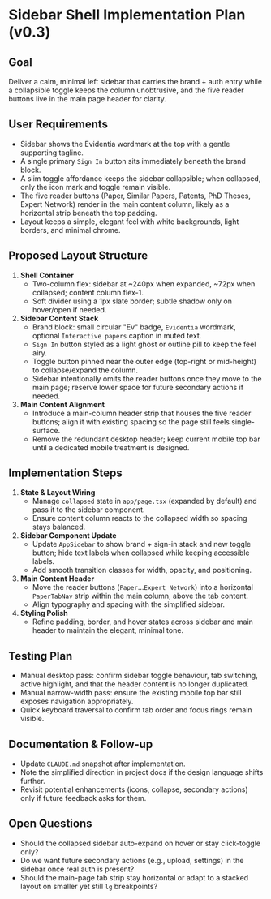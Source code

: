 # Sidebar Shell Implementation Plan (v0.3)

## Goal
Deliver a calm, minimal left sidebar that carries the brand + auth entry while a collapsible toggle keeps the column unobtrusive, and the five reader buttons live in the main page header for clarity.

## User Requirements
- Sidebar shows the Evidentia wordmark at the top with a gentle supporting tagline.
- A single primary `Sign In` button sits immediately beneath the brand block.
- A slim toggle affordance keeps the sidebar collapsible; when collapsed, only the icon mark and toggle remain visible.
- The five reader buttons (Paper, Similar Papers, Patents, PhD Theses, Expert Network) render in the main content column, likely as a horizontal strip beneath the top padding.
- Layout keeps a simple, elegant feel with white backgrounds, light borders, and minimal chrome.

## Proposed Layout Structure
1. **Shell Container**
   - Two-column flex: sidebar at ~240px when expanded, ~72px when collapsed; content column flex-1.
   - Soft divider using a 1px slate border; subtle shadow only on hover/open if needed.
2. **Sidebar Content Stack**
   - Brand block: small circular "Ev" badge, `Evidentia` wordmark, optional `Interactive papers` caption in muted text.
   - `Sign In` button styled as a light ghost or outline pill to keep the feel airy.
   - Toggle button pinned near the outer edge (top-right or mid-height) to collapse/expand the column.
   - Sidebar intentionally omits the reader buttons once they move to the main page; reserve lower space for future secondary actions if needed.
3. **Main Content Alignment**
   - Introduce a main-column header strip that houses the five reader buttons; align it with existing spacing so the page still feels single-surface.
   - Remove the redundant desktop header; keep current mobile top bar until a dedicated mobile treatment is designed.

## Implementation Steps
1. **State & Layout Wiring**
   - Manage `collapsed` state in `app/page.tsx` (expanded by default) and pass it to the sidebar component.
   - Ensure content column reacts to the collapsed width so spacing stays balanced.
2. **Sidebar Component Update**
   - Update `AppSidebar` to show brand + sign-in stack and new toggle button; hide text labels when collapsed while keeping accessible labels.
   - Add smooth transition classes for width, opacity, and positioning.
3. **Main Content Header**
   - Move the reader buttons (`Paper`…`Expert Network`) into a horizontal `PaperTabNav` strip within the main column, above the tab content.
   - Align typography and spacing with the simplified sidebar.
4. **Styling Polish**
   - Refine padding, border, and hover states across sidebar and main header to maintain the elegant, minimal tone.

## Testing Plan
- Manual desktop pass: confirm sidebar toggle behaviour, tab switching, active highlight, and that the header content is no longer duplicated.
- Manual narrow-width pass: ensure the existing mobile top bar still exposes navigation appropriately.
- Quick keyboard traversal to confirm tab order and focus rings remain visible.

## Documentation & Follow-up
- Update `CLAUDE.md` snapshot after implementation.
- Note the simplified direction in project docs if the design language shifts further.
- Revisit potential enhancements (icons, collapse, secondary actions) only if future feedback asks for them.

## Open Questions
- Should the collapsed sidebar auto-expand on hover or stay click-toggle only?
- Do we want future secondary actions (e.g., upload, settings) in the sidebar once real auth is present?
- Should the main-page tab strip stay horizontal or adapt to a stacked layout on smaller yet still `lg` breakpoints?
